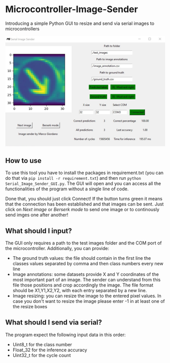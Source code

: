 # Microcontroller-Image-Sender
Introducing a simple Python GUI to resize and send via serial images to microcontrollers

![GUI of the sender](/asset/screenshot_main.jpg)

## How to use
To use this tool you have to install the packages in requirement.txt (you can do that via `pip install -r requirement.txt`) and then run `python Serial_Image_Sender_GUI.py`. The GUI will open and you can access all the functionalities of the program without a single line of code.

Done that, you should just click Connect! If the button turns green it means that the connection has been established and that images can be sent. Just click on _Next image_ or _Berserk mode_ to send one image or to continously send imges one after another!

## What should I input?

The GUI only requires a path to the test images folder and the COM port of the microcontroller.
Additionally, you can provide:
* The ground truth values: the file should contain in the first line the classes values separated by comma and then class numbers every new line
* Image annotations: some datasets provide X and Y coordinates of the most important part of an image. The sender can understand from this file those positions and crop accordingly the image. The file format should be X1,Y1,X2,Y2, with each entry separated by a new line.
* Image resizing: you can resize the image to the entered pixel values. In case you don't want to resize the image please enter -1 in at least one of the resize boxes

## What should I send via serial?

The program expect the following input data in this order:
* Uint8_t for the class number
* Float_32 for the inference accuracy
* Uint32_t for the cycle count
